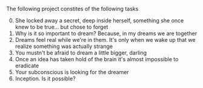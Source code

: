 The following project constites of the following tasks

0. She locked away a secret, deep inside herself, something she once knew to be true... but chose to forget
1. Why is it so important to dream? Because, in my dreams we are together 
2. Dreams feel real while we're in them. It's only when we wake up that we realize something was actually strange 
3. You mustn't be afraid to dream a little bigger, darling 
4. Once an idea has taken hold of the brain it's almost impossible to eradicate 
5. Your subconscious is looking for the dreamer 
6. Inception. Is it possible?

